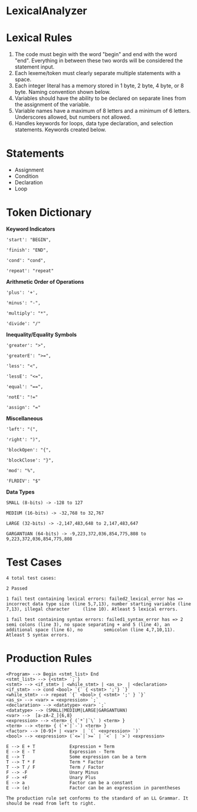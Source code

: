 # LexicalAnalyzer

# Lexical Rules

1) The code must begin with the word "begin" and end with the word "end". Everything in between these two words will be considered the statement input.
2) Each lexeme/token must clearly separate multiple statements with a space.
3) Each integer literal has a memory stored in 1 byte, 2 byte, 4 byte, or 8 byte. Naming convention shown below.
4) Variables should have the ability to be declared on separate lines from the assignment of the variable.
5) Variable names have a maximum of 8 letters and a minimum of 6 letters. Underscores allowed, but numbers not allowed.
6) Handles keywords for loops, data type declaration, and selection statements. Keywords created below.

# Statements

* Assignment
* Condition
* Declaration
* Loop

# Token Dictionary

**Keyword Indicators**

    'start': "BEGIN",

    'finish': "END",

    'cond': "cond",

    'repeat': "repeat"

**Arithmetic Order of Operations**

    'plus': '+',

    'minus': "-",

    'multiply': "*",

    'divide': "/"

**Inequality/Equality Symbols**

    'greater': ">",

    'greaterE': ">=",

    'less': "<",

    'lessE': "<=",

    'equal': "==",

    'notE': "!="

    'assign': "="

**Miscellaneous**

    'left': "(",

    'right': ")",

    'blockOpen': "{",

    'blockClose': "}",

    'mod': "%",

    'FLRDIV': "$"

**Data Types**

    SMALL (8-bits) -> -128 to 127

    MEDIUM (16-bits) -> -32,768 to 32,767

    LARGE (32-bits) -> -2,147,483,648 to 2,147,483,647

    GARGANTUAN (64-bits) -> -9,223,372,036,854,775,808 to 9,223,372,036,854,775,808

# Test Cases

    4 total test cases:

    2 Passed

    1 fail test containing lexical errors: failed2_lexical_error has => incorrect data type size (line 5,7,13), number starting variable (line 7,13), illegal character     (line 10). Atleast 5 lexical errors.

    1 fail test containing syntax errors: failed1_syntax_error has => 2 semi colons (line 3), no space separating + and 5 (line 4), an additional space (line 6), no        semicolon (line 4,7,10,11). Atleast 5 syntax errors.



# Production Rules
    <Program> --> Begin <stmt_list> End    
    <stmt_list> --> {<stmt> `;`}    
    <stmt> --> <if_stmt> | <while_stmt> | <as_s>  | <declaration>   
    <if_stmt> --> cond <bool> `{` { <stmt> ';'} `}`  
    <while_stmt> --> repeat `{` <bool> { <stmt> ';' } `}` 
    <as_s> --> <var> = <expression> `;`
    <declaration> --> <datatype> <var> `;`
    <datatype> --> (SMALL|MEDIUM|LARGE|GARGANTUAN)    
    <var> -->  [a-zA-Z_]{6,8}   
    <expression> --> <term> { (`*`|`\` ) <term> }    
    <term> --> <term> { (`+`|`-`) <term> }    
    <factor> --> [0-9]+ | <var>  | `(` <expression> `)`    
    <bool> --> <expression> (`<=`|`>=` | `<` | `>`) <expression>

    E --> E + T             Expression + Term    
    E --> E - T             Expression - Term    
    E --> T                 Some expression can be a term   
    T --> T * F             Term * Factor   
    T --> T / F             Term / Factor   
    F --> -F                Unary Minus 
    F --> +F                Unary Plus  
    E --> a                 Factor can be a constant   
    E --> (e)               Factor can be an expression in parentheses
    
    The production rule set conforms to the standard of an LL Grammar. It should be read from left to right.


